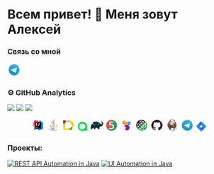 # Всем привет! 👋 Меня зовут Алексей

### Связь со мной 
<a href="https://t.me/Aleksey_Astashkin">
    <img width="6%" src="media/logo/Telegram.svg" alt="Telegram Badge"/>
</a>

### ⚙&nbsp;GitHub Analytics
![](http://github-profile-summary-cards.vercel.app/api/cards/stats?username=AAstahckin&theme=algolia)
![](http://github-profile-summary-cards.vercel.app/api/cards/repos-per-language?username=AAstahckin&theme=algolia)
![](https://github-profile-summary-cards.vercel.app/api/cards/profile-details?username=AAstahckin&theme=algolia)

<p align="center">
<img width="6%" title="IntelliJ IDEA" src="media/logo/Idea.svg">
<img width="6%" title="Java" src="media/logo/Java.svg">
<img width="6%" title="Allure Report" src="media/logo/Allure.svg">
<img width="5%" title="Allure TestOps" src="media/logo/Allure_TO.svg">
<img width="6%" title="Gradle" src="media/logo/Gradle.svg">
<img width="6%" title="JUnit5" src="media/logo/Junit5.svg">
<img width="6%" title="Selenide" src="media/logo/Selenide.svg">
<img width="6%" title="RestAssured" src="media/logo/RestAssured.svg">
<img width="6%" title="GitHub" src="media/logo/GitHub.svg">
<img width="6%" title="Jenkins" src="media/logo/Jenkins.svg">
<img width="6%" title="Telegram" src="media/logo/Telegram.svg">
<img width="5%" title="Jira" src="media/logo/Jira.svg">
</p>

### Проекты:
[![REST API Automation in Java](https://github-readme-stats-sigma-five.vercel.app/api/pin/?username=AAstahckin&repo=qa_guru_19_api&bg_color=DEG,000010,000040)](https://github.com/AAstahckin/qa_guru_19_api)
[![UI Automation in Java](https://github-readme-stats-sigma-five.vercel.app/api/pin/?username=AAstahckin&repo=qa_guru_19_auto_ru&bg_color=DEG,000010,000040)](https://github.com/AAstahckin/qa_guru_19_auto_ru)

